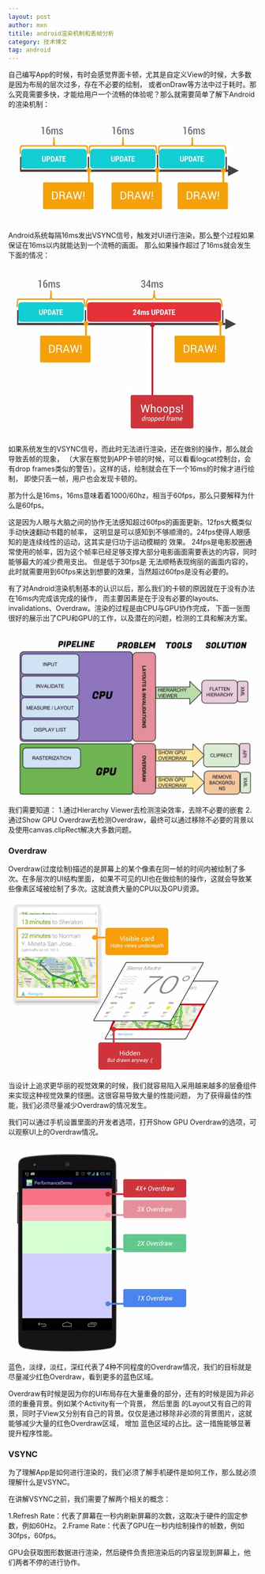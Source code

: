 ```yaml
---
layout: post
author: mxn
titile: android渲染机制和丢帧分析
category: 技术博文
tag: android
---
```


自己编写App的时候，有时会感觉界面卡顿，尤其是自定义View的时候，大多数是因为布局的层次过多，存在不必要的绘制，
或者onDraw等方法中过于耗时。那么究竟需要多快，才能给用户一个流畅的体验呢？那么就需要简单了解下Android的渲染机制：

![](https://raw.githubusercontent.com/mxn21/mxn21.github.io/master/public/img/img68.png)

Android系统每隔16ms发出VSYNC信号，触发对UI进行渲染，那么整个过程如果保证在16ms以内就能达到一个流畅的画面。
那么如果操作超过了16ms就会发生下面的情况：

![](https://raw.githubusercontent.com/mxn21/mxn21.github.io/master/public/img/img69.png)

如果系统发生的VSYNC信号，而此时无法进行渲染，还在做别的操作，那么就会导致丢帧的现象，
（大家在察觉到APP卡顿的时候，可以看看logcat控制台，会有drop frames类似的警告）。这样的话，绘制就会在下一个16ms的时候才进行绘制，
即使只丢一帧，用户也会发现卡顿的。

那为什么是16ms，16ms意味着着1000/60hz，相当于60fps，那么只要解释为什么是60fps。

这是因为人眼与大脑之间的协作无法感知超过60fps的画面更新。12fps大概类似手动快速翻动书籍的帧率，
这明显是可以感知到不够顺滑的。24fps使得人眼感知的是连续线性的运动，这其实是归功于运动模糊的 效果。
24fps是电影胶圈通常使用的帧率，因为这个帧率已经足够支撑大部分电影画面需要表达的内容，同时能够最大的减少费用支出。
但是低于30fps是 无法顺畅表现绚丽的画面内容的，此时就需要用到60fps来达到想要的效果，当然超过60fps是没有必要的。

有了对Android渲染机制基本的认识以后，那么我们的卡顿的原因就在于没有办法在16ms内完成该完成的操作，
而主要因素是在于没有必要的layouts、invalidations、Overdraw。渲染的过程是由CPU与GPU协作完成，
下面一张图很好的展示出了CPU和GPU的工作，以及潜在的问题，检测的工具和解决方案。

![](https://raw.githubusercontent.com/mxn21/mxn21.github.io/master/public/img/img70.png)

我们需要知道：
1.通过Hierarchy Viewer去检测渲染效率，去除不必要的嵌套
2.通过Show GPU Overdraw去检测Overdraw，最终可以通过移除不必要的背景以及使用canvas.clipRect解决大多数问题。

### Overdraw

Overdraw(过度绘制)描述的是屏幕上的某个像素在同一帧的时间内被绘制了多次。在多层次的UI结构里面，
如果不可见的UI也在做绘制的操作，这就会导致某些像素区域被绘制了多次。这就浪费大量的CPU以及GPU资源。

![](https://raw.githubusercontent.com/mxn21/mxn21.github.io/master/public/img/img71.png)

当设计上追求更华丽的视觉效果的时候，我们就容易陷入采用越来越多的层叠组件来实现这种视觉效果的怪圈。这很容易导致大量的性能问题，
为了获得最佳的性能，我们必须尽量减少Overdraw的情况发生。

我们可以通过手机设置里面的开发者选项，打开Show GPU Overdraw的选项，可以观察UI上的Overdraw情况。

![](https://raw.githubusercontent.com/mxn21/mxn21.github.io/master/public/img/img72.png)


蓝色，淡绿，淡红，深红代表了4种不同程度的Overdraw情况，我们的目标就是尽量减少红色Overdraw，看到更多的蓝色区域。

Overdraw有时候是因为你的UI布局存在大量重叠的部分，还有的时候是因为非必须的重叠背景。例如某个Activity有一个背景，
然后里面 的Layout又有自己的背景，同时子View又分别有自己的背景。仅仅是通过移除非必须的背景图片，这就能够减少大量的红色Overdraw区域，
增加 蓝色区域的占比。这一措施能够显著提升程序性能。

### VSYNC

为了理解App是如何进行渲染的，我们必须了解手机硬件是如何工作，那么就必须理解什么是VSYNC。

在讲解VSYNC之前，我们需要了解两个相关的概念：

1.Refresh Rate：代表了屏幕在一秒内刷新屏幕的次数，这取决于硬件的固定参数，例如60Hz。
2.Frame Rate：代表了GPU在一秒内绘制操作的帧数，例如30fps，60fps。

GPU会获取图形数据进行渲染，然后硬件负责把渲染后的内容呈现到屏幕上，他们两者不停的进行协作。



